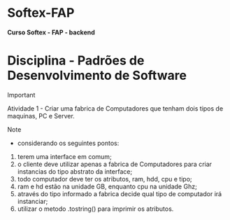# Softex-FAP
**Curso Softex - FAP - backend**

# Disciplina - Padrões de Desenvolvimento de Software

> [!IMPORTANT]
> Atividade 1 - Criar uma fabrica de Computadores que tenham dois tipos de maquinas, PC e Server.

> [!NOTE]
> - considerando os seguintes pontos:

1. terem uma interface em comum;
2. o cliente deve utilizar apenas a fabrica de Computadores para criar instancias do tipo abstrato da interface;
3. todo computador deve ter os atributos, ram, hdd, cpu e tipo;
4. ram e hd estão na unidade GB, enquanto cpu na unidade Ghz;
5. através do tipo informado a fabrica decide qual tipo de computador irá instanciar;
6. utilizar o metodo .tostring() para imprimir os atributos.

